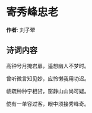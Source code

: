 # 寄秀峰忠老

**作者**: 刘子翚

## 诗词内容

高钟号月掩岩扉，遥想幽人不梦时。

曾听微言知见妙，应怜懒我用功迟。

帻疏种种宁相贷，窗静山山尚可疑。

傥有一单容过客，眼中须接秀峰奇。

